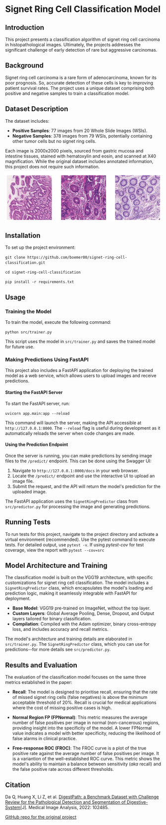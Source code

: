 # Signet Ring Cell Classification Model

## Introduction
This project presents a classification algorithm of signet ring cell carcinoma in histopathological images. Ultimately, the projects addresses the significant challenge of early detection of rare but aggressive carcinomas.

## Background
Signet ring cell carcinoma is a rare form of adenocarcinoma, known for its poor prognosis. So, accurate detection of these cells is key to improving patient survival rates. The project uses a unique dataset comprising both positive and negative samples to train a classification model.

## Dataset Description
The dataset includes:
- **Positive Samples**: 77 images from 20 Whole Slide Images (WSIs).
- **Negative Samples**: 378 images from 79 WSIs, potentially containing other tumor cells but no signet ring cells.

Each image is 2000x2000 pixels, sourced from gastric mucosa and intestine tissues, stained with hematoxylin and eosin, and scanned at X40 magnification. While the original dataset includes annotated information, this project does not require such information.

![.](docs/signet_ring_computer_vision_model.png)

## Installation
To set up the project environment:

`git clone https://github.com/boemer00/signet-ring-cell-classification.git`

`cd signet-ring-cell-classification`

`pip install -r requirements.txt`

## Usage

### Training the Model

To train the model, execute the following command:

`python src/trainer.py`

This script uses the model in `src/trainer.py` and saves the trained model for future use.

### Making Predictions Using FastAPI

This project also includes a FastAPI application for deploying the trained model as a web service, which allows users to upload images and receive predictions.

#### Starting the FastAPI Server

To start the FastAPI server, run:

`uvicorn app.main:app --reload`

This command will launch the server, making the API accessible at `http://127.0.0.1:8000`. The `--reload` flag is useful during development as it automatically reloads the server when code changes are made.

#### Using the Prediction Endpoint

Once the server is running, you can make predictions by sending image files to the `/predict/` endpoint. This can be done using the Swagger UI:

1. Navigate to `http://127.0.0.1:8000/docs` in your web browser.
2. Locate the `/predict/` endpoint and use the interactive UI to upload an image file.
3. Submit the request, and the API will return the model's prediction for the uploaded image.

The FastAPI application uses the `SignetRingPredictor` class from `src/predictor.py` for processing the image and generating predictions.


## Running Tests
To run tests for this project, navigate to the project directory and activate a virtual environment (recommended). Use the pytest command to execute tests. For detailed output, use `pytest -v`. If using *pytest-cov* for test coverage, view the report with `pytest --cov=src`

## Model Architecture and Training

The classification model is built on the VGG19 architecture, with specific customizations for signet ring cell classification. The model includes a `SignetRingPredictor` class, which encapsulates the model's loading and prediction logic, making it seamlessly integrable with FastAPI for deployment.

- **Base Model**: VGG19 pre-trained on ImageNet, without the top layer.
- **Custom Layers**: Global Average Pooling, Dense, Dropout, and Output layers tailored for binary classification.
- **Compilation**: Compiled with the Adam optimizer, binary cross-entropy loss, and includes accuracy and recall metrics.

The model's architecture and training details are elaborated in `src/trainer.py`. The `SignetRingPredictor` class, which you can use for predictions--for more details see `src/predictor.py`.

## Results and Evaluation

The evaluation of the classification model focuses on the same three metrics established in the paper:

- **Recall**: The model is designed to prioritise recall, ensuring that the rate of missed signet ring cells (false negatives) is above the minimum acceptable threshold of 20%. Recall is crucial for medical applications where the cost of missing positive cases is high.

- **Normal Region FP (FPNormal)**: This metric measures the average number of false positives per image in normal (non-cancerous) regions, providing insight into the specificity of the model. A lower FPNormal value indicates a model with better specificity, reducing the likelihood of false alarms in clinical practice.

- **Free-response ROC (FROC)**: The FROC curve is a plot of the true positive rate against the average number of false positives per image. It is a variantion of the well-established ROC curve. This metric shows the model's ability to maintain a balance between sensitivity (*aka* recall) and the false positive rate across different thresholds.

## Citation
Da Q, Huang X, Li Z, et al. [DigestPath: a Benchmark Dataset with Challenge Review for the
Pathological Detection and Segmentation of Digestive-System](https://doi.org/10.1016/j.media.2022.102485)[J].
Medical Image Analysis, 2022: 102485.

[GitHub repo for the original project](https://github.com/bupt-ai-cz/CAC-UNet-DigestPath2019/blob/main/papers/DigestPath-a-Benchmark-Dataset-with-Challenge-Review.pdf)

